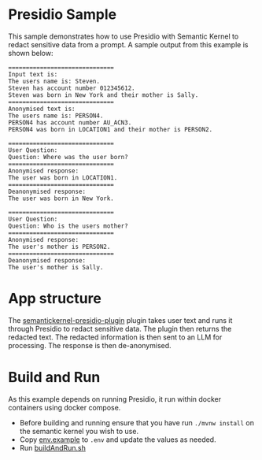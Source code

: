 # Presidio Sample

This sample demonstrates how to use Presidio with Semantic Kernel to redact sensitive data from a prompt. A sample
output from this example is shown below:

```
==============================
Input text is: 
The users name is: Steven.
Steven has account number 012345612.
Steven was born in New York and their mother is Sally.
==============================
Anonymised text is: 
The users name is: PERSON4.
PERSON4 has account number AU_ACN3.
PERSON4 was born in LOCATION1 and their mother is PERSON2.

==============================
User Question: 
Question: Where was the user born?
==============================
Anonymised response: 
The user was born in LOCATION1.
==============================
Deanonymised response: 
The user was born in New York.

==============================
User Question: 
Question: Who is the users mother?
==============================
Anonymised response: 
The user's mother is PERSON2.
==============================
Deanonymised response: 
The user's mother is Sally.
```

# App structure

The [semantickernel-presidio-plugin](..%2F..%2Fsemantickernel-sample-plugins%2Fsemantickernel-presidio-plugin) plugin
takes user text and runs it through Presidio to redact sensitive data. The plugin then returns the redacted text. The
redacted information is then sent to an LLM for processing. The response is then de-anonymised.

# Build and Run

As this example depends on running Presidio, it run within docker containers using docker compose.

- Before building and running ensure that you have run `./mvnw install` on the semantic kernel you wish to use.
- Copy [env.example](env.example) to `.env` and update the values as needed.
- Run [buildAndRun.sh](buildAndRun.sh)
